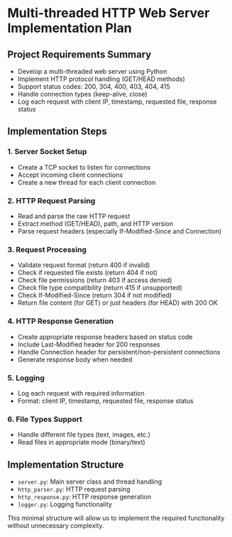 # Multi-threaded HTTP Web Server Implementation Plan

## Project Requirements Summary
- Develop a multi-threaded web server using Python
- Implement HTTP protocol handling (GET/HEAD methods)
- Support status codes: 200, 304, 400, 403, 404, 415
- Handle connection types (keep-alive, close)
- Log each request with client IP, timestamp, requested file, response status

## Implementation Steps

### 1. Server Socket Setup
- Create a TCP socket to listen for connections
- Accept incoming client connections
- Create a new thread for each client connection

### 2. HTTP Request Parsing
- Read and parse the raw HTTP request
- Extract method (GET/HEAD), path, and HTTP version
- Parse request headers (especially If-Modified-Since and Connection)

### 3. Request Processing
- Validate request format (return 400 if invalid)
- Check if requested file exists (return 404 if not)
- Check file permissions (return 403 if access denied)
- Check file type compatibility (return 415 if unsupported)
- Check If-Modified-Since (return 304 if not modified)
- Return file content (for GET) or just headers (for HEAD) with 200 OK

### 4. HTTP Response Generation
- Create appropriate response headers based on status code
- Include Last-Modified header for 200 responses
- Handle Connection header for persistent/non-persistent connections
- Generate response body when needed

### 5. Logging
- Log each request with required information
- Format: client IP, timestamp, requested file, response status

### 6. File Types Support
- Handle different file types (text, images, etc.)
- Read files in appropriate mode (binary/text)

## Implementation Structure
- `server.py`: Main server class and thread handling
- `http_parser.py`: HTTP request parsing
- `http_response.py`: HTTP response generation
- `logger.py`: Logging functionality

This minimal structure will allow us to implement the required functionality without unnecessary complexity. 